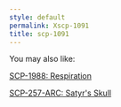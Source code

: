 ```yaml
---
style: default
permalink: Xscp-1091
title: scp-1091
---
```

You may also like:

[SCP-1988: Respiration](http://scp-wiki.net/scp-1988)

[SCP-257-ARC: Satyr's Skull](http://scp-wiki.net/scp-257-arc)

